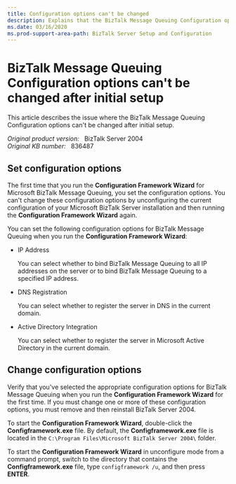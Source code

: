 ```yaml
---
title: Configuration options can't be changed
description: Explains that the BizTalk Message Queuing Configuration options that you specify the first time can't be changed unless you remove and reinstall BizTalk Server 2004.
ms.date: 03/16/2020
ms.prod-support-area-path: BizTalk Server Setup and Configuration
---
```

# BizTalk Message Queuing Configuration options can't be changed after initial setup

This article describes the issue where the BizTalk Message Queuing Configuration options can't be changed after initial setup.

_Original product version:_ &nbsp; BizTalk Server 2004  
_Original KB number:_ &nbsp; 836487

## Set configuration options

The first time that you run the **Configuration Framework Wizard** for Microsoft BizTalk Message Queuing, you set the configuration options. You can't change these configuration options by unconfiguring the current configuration of your Microsoft BizTalk Server installation and then running the **Configuration Framework Wizard** again.

You can set the following configuration options for BizTalk Message Queuing when you run the **Configuration Framework Wizard**:

- IP Address

    You can select whether to bind BizTalk Message Queuing to all IP addresses on the server or to bind BizTalk Message Queuing to a specified IP address.
- DNS Registration

    You can select whether to register the server in DNS in the current domain.
- Active Directory Integration

    You can select whether to register the server in Microsoft Active Directory in the current domain.

## Change configuration options

Verify that you've selected the appropriate configuration options for BizTalk Message Queuing when you run the **Configuration Framework Wizard** for the first time. If you must change one or more of these configuration options, you must remove and then reinstall BizTalk Server 2004.

To start the **Configuration Framework Wizard**, double-click the **Configframework.exe** file. By default, the **Configframework.exe** file is located in the `C:\Program Files\Microsoft BizTalk Server 2004\` folder.

To start the **Configuration Framework Wizard** in unconfigure mode from a command prompt, switch to the directory that contains the **Configframework.exe** file, type `configframework /u`, and then press **ENTER**.
